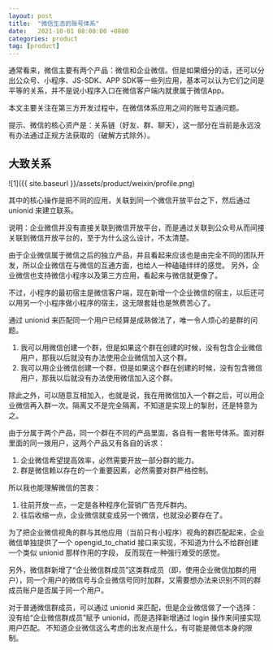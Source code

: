 ```yaml
---
layout: post
title:  "微信生态的账号体系"
date:   2021-10-01 08:00:00 +0800
categories: product
tag: [product]
---
```

通常看来，微信主要有两个产品：微信和企业微信。但是如果细分的话，还可以分出公众号、小程序、JS-SDK、APP SDK等一些列应用，基本可以认为它们之间是平等的关系，并不是说小程序入口在微信客户端内就隶属于微信App。

本文主要关注在第三方开发过程中，在微信体系应用之间的账号互通问题。

提示、微信的核心资产是：关系链（好友、群、聊天），这一部分在当前是永远没有办法通过正规方法获取的（破解方式除外）。

<!-- more -->

## 大致关系

![1]({{ site.baseurl }}/assets/product/weixin/profile.png)

其中的核心操作是把不同的应用，关联到同一个微信开放平台之下，然后通过 unionid 来建立联系。

说明：企业微信并没有直接关联到微信开放平台，而是通过关联到公众号从而间接关联到微信开放平台的，至于为什么这么设计，不太清楚。

由于企业微信属于微信之后的独立产品，并且看起来应该也是由完全不同的团队开发，所以企业微信在与微信的互通方面，也给人一种磕磕绊绊的感觉。
另外，企业微信也支持微信小程序以及第三方应用，看起来与微信就更像了。

不过，小程序的最初宿主是微信客户端，现在新增一个企业微信的宿主，以后还可以用另一个小程序做小程序的宿主，这无限套娃也是煞费苦心了。

通过 unionid 来匹配同一个用户已经算是成熟做法了，唯一令人烦心的是群的问题。

1. 我可以用微信创建一个群，但是如果这个群在创建的时候，没有包含企业微信用户，那我以后就没有办法使用企业微信加入这个群。
2. 我可以用企业微信创建一个群，但是如果这个群在创建的时候，没有包含微信用户，那我以后就没有办法使用微信加入这个群。

除此之外，可以随意互相加入，也就是说，我在用微信加入一个群之后，可以用企业微信再入群一次。隔离又不是完全隔离，不知道是实现上的掣肘，还是特意为之。

由于分属于两个产品，同一个群在不同的产品里面，各自有一套账号体系。面对群里面的同一拨用户，这两个产品又有各自的诉求：

1. 企业微信希望提高效率，必然需要开放一部分群的能力。
2. 群是微信赖以存在的一个重要因素，必然需要对群严格控制。

所以我也能理解微信的苦衷：

1. 往前开放一点，一定是各种程序化营销广告充斥群内。
2. 往后收缩一点，企业微信就变成另一个微信，也就没必要存在了。

为了把企业微信视角的群与其他应用（当前只有小程序）视角的群匹配起来，企业微信单独提供了一个 opengid_to_chatid 接口来实现，不知道为什么不给群创建一个类似 unionid 那样作用的字段，
反而现在一种强行难受的感觉。 

另外，微信群新增了“企业微信群成员”这类群成员（即，使用企业微信加群的用户），同一个用户的微信号与企业微信号同时加群，又需要想办法来识别不同的群成员账户是否属于同一个用户。

对于普通微信群成员，可以通过 unionid 来匹配，但是企业微信做了一个选择：没有给“企业微信群成员”赋予 unionid，而是选择新增通过 login 操作来间接实现用户匹配。
不知道企业微信这么考虑的出发点是什么，有可能是微信本身的限制。


